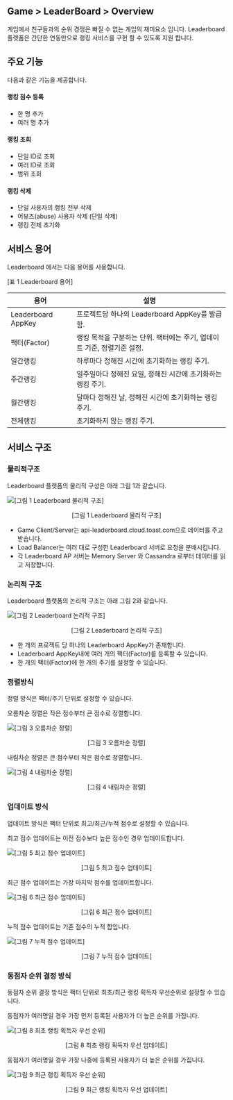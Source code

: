 ## Game > LeaderBoard > Overview

게임에서 친구들과의 순위 경쟁은 빠질 수 없는 게임의 재미요소 입니다.
Leaderboard 플랫폼은 간단한 연동만으로 랭킹 서비스를 구현 할 수 있도록 지원 합니다.

## 주요 기능

다음과 같은 기능을 제공합니다.

#### 랭킹 점수 등록

- 한 명 추가
- 여러 명 추가

#### 랭킹 조회

- 단일 ID로 조회
- 여러 ID로 조회
- 범위 조회

#### 랭킹 삭제

- 단일 사용자의 랭킹 전부 삭제
- 어뷰즈(abuse) 사용자 삭제 (단일 삭제)
- 랭킹 전체 초기화

## 서비스 용어

Leaderboard 에서는 다음 용어를 사용합니다.

[표 1 Leaderboard 용어]

|용어|	설명|
|---|---|
|Leaderboard AppKey|	프로젝트당 하나의 Leaderboard AppKey를 발급함.|
|팩터(Factor)|	랭킹 목적을 구분하는 단위. 팩터에는 주기, 업데이트 기준, 정렬기준 설정.|
|일간랭킹|	하루마다 정해진 시간에 초기화하는 랭킹 주기.|
|주간랭킹|	일주일마다 정해진 요일, 정해진 시간에 초기화하는 랭킹 주기.|
|월간랭킹|	달마다 정해진 날, 정해진 시간에 초기화하는 랭킹 주기.|
|전체랭킹|	초기화하지 않는 랭킹 주기.|

## 서비스 구조

### 물리적구조

Leaderboard 플랫폼의 물리적 구성은 아래 그림 1과 같습니다.

![[그림 1 Leaderboard 물리적 구조]](http://static.toastoven.net/prod_leaderboardv2/overview_1.jpg)
<center>[그림 1 Leaderboard 물리적 구조]</center>

- Game Client/Server는 api-leaderboard.cloud.toast.com으로 데이터를 주고 받습니다.
- Load Balancer는 여러 대로 구성한 Leaderboard 서버로 요청을 분배시킵니다.
- 각 Leaderboard AP 서버는 Memory Server 와 Cassandra 로부터 데이터를 읽고 저장합니다.

### 논리적 구조

Leaderboard 플랫폼의 논리적 구조는 아래 그림 2와 같습니다.

![[그림 2 Leaderboard 논리적 구조]](http://static.toastoven.net/prod_leaderboardv2/overview_2.jpg)
<center>[그림 2 Leaderboard 논리적 구조]</center>

- 한 개의 프로젝트 당 하나의 Leaderboard AppKey가 존재합니다.
- Leaderboard AppKey내에 여러 개의 팩터(Factor)를 등록할 수 있습니다.
- 한 개의 팩터(Factor)에 한 개의 주기를 설정할 수 있습니다.

### 정렬방식

정렬 방식은 팩터/주기 단위로 설정할 수 있습니다. 

오름차순 정렬은 작은 점수부터 큰 점수로 정렬합니다.

![[그림 3 오름차순 정렬]](http://static.toastoven.net/prod_leaderboardv2/overview_3.jpg)
<center>[그림 3 오름차순 정렬]</center>

내림차순 정렬은 큰 점수부터 작은 점수로 정렬합니다.

![[그림 4 내림차순 정렬]](http://static.toastoven.net/prod_leaderboardv2/overview_4.jpg)
<center>[그림 4 내림차순 정렬]</center>

### 업데이트 방식

업데이트 방식은 팩터 단위로 최고/최근/누적 점수로 설정할 수 있습니다. 

최고 점수 업데이트는 이전 점수보다 높은 점수인 경우 업데이트합니다.

![[그림 5 최고 점수 업데이트]](http://static.toastoven.net/prod_leaderboardv2/overview_5.jpg)
<center>[그림 5 최고 점수 업데이트]</center>

최근 점수 업데이트는 가장 마지막 점수를 업데이트합니다.

![[그림 6 최근 점수 업데이트]](http://static.toastoven.net/prod_leaderboardv2/overview_6.jpg)
<center>[그림 6 최근 점수 업데이트]</center>

누적 점수 업데이트는 기존 점수의 누적 합입니다.

![[그림 7 누적 점수 업데이트]](http://static.toastoven.net/prod_leaderboardv2/overview_7.jpg)
<center>[그림 7 누적 점수 업데이트]</center>

### 동점자 순위 결정 방식

동점자 순위 결정 방식은 팩터 단위로 최초/최근 랭킹 획득자 우선순위로 설정할 수 있습니다.

동점자가 여러명일 경우 가장 먼저 등록된 사용자가 더 높은 순위를 가집니다.

![[그림 8 최초 랭킹 획득자 우선 순위]](http://static.toastoven.net/prod_leaderboardv2/overview_8.jpg)
<center>[그림 8 최초 랭킹 획득자 우선 업데이트]</center>

동점자가 여러명일 경우 가장 나중에 등록된 사용자가 더 높은 순위를 가집니다.

![[그림 9 최근 랭킹 획득자 우선 순위]](http://static.toastoven.net/prod_leaderboardv2/overview_9.jpg)
<center>[그림 9 최근 랭킹 획득자 우선 업데이트]</center>
